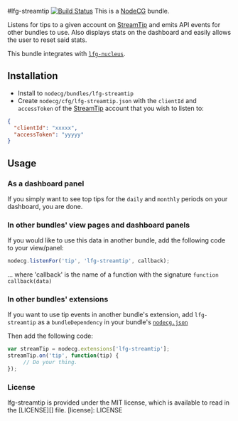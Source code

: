 #lfg-streamtip [![Build Status](https://travis-ci.org/SupportClass/lfg-streamtip.svg?branch=master)](https://travis-ci.org/SupportClass/lfg-streamtip)
This is a [NodeCG](http://github.com/nodecg/nodecg) bundle.

Listens for tips to a given account on [StreamTip](https://streamtip.com/) and emits API events for other bundles to use.
Also displays stats on the dashboard and easily allows the user to reset said stats.

This bundle integrates with [`lfg-nucleus`](https://github.com/SupportClass/lfg-nucleus).

## Installation
- Install to `nodecg/bundles/lfg-streamtip`
- Create `nodecg/cfg/lfg-streamtip.json` with the `clientId` and `accessToken` of the 
[StreamTip](https://streamtip.com/) account that you wish to listen to:
```json
{
  "clientId": "xxxxx",
  "accessToken": "yyyyy"
}
```

## Usage
### As a dashboard panel
If you simply want to see top tips for the `daily` and `monthly` periods on your dashboard, you are done.

### In other bundles' view pages and dashboard panels
If you would like to use this data in another bundle, add the following code to your view/panel:
```javascript
nodecg.listenFor('tip', 'lfg-streamtip', callback);
```
... where 'callback' is the name of a function with the signature `function callback(data)`

### In other bundles' extensions
If you want to use tip events in another bundle's extension,
add `lfg-streamtip` as a `bundleDependency` in your bundle's [`nodecg.json`](http://nodecg.com/guide/nodecg.json.html)

Then add the following code:
```javascript
var streamTip = nodecg.extensions['lfg-streamtip'];
streamTip.on('tip', function(tip) {
     // Do your thing.
});
```

### License
lfg-streamtip is provided under the MIT license, which is available to read in the [LICENSE][] file.
[license]: LICENSE
